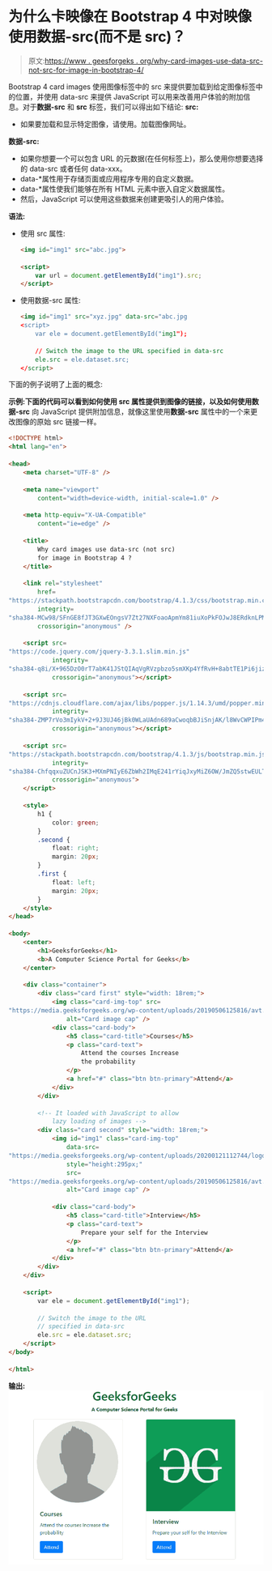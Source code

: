 # 为什么卡映像在 Bootstrap 4 中对映像使用数据-src(而不是 src)？

> 原文:[https://www . geesforgeks . org/why-card-images-use-data-src-not-src-for-image-in-bootstrap-4/](https://www.geeksforgeeks.org/why-card-images-use-data-src-not-src-for-image-in-bootstrap-4/)

Bootstrap 4 card images 使用图像标签中的 src 来提供要加载到给定图像标签中的位置，并使用 data-src 来提供 JavaScript 可以用来改善用户体验的附加信息。对于**数据-src** 和 **src** 标签，我们可以得出如下结论:
**src:**

*   如果要加载和显示特定图像，请使用。加载图像网址。

**数据-src:**

*   如果你想要一个可以包含 URL 的元数据(在任何标签上)，那么使用你想要选择的 data-src 或者任何 data-xxx。
*   data-*属性用于存储页面或应用程序专用的自定义数据。
*   data-*属性使我们能够在所有 HTML 元素中嵌入自定义数据属性。
*   然后，JavaScript 可以使用这些数据来创建更吸引人的用户体验。

**语法:**

*   使用 src 属性:

    ```html
    <img id="img1" src="abc.jpg">

    <script>
        var url = document.getElementById("img1").src;
    </script>
    ```

*   使用数据-src 属性:

    ```html
    <img id="img1" src="xyz.jpg" data-src="abc.jpg
    <script>
        var ele = document.getElementById("img1");

        // Switch the image to the URL specified in data-src
        ele.src = ele.dataset.src;
    </script>

    ```

下面的例子说明了上面的概念:

**示例:**下面的代码可以看到如何使用 **src** 属性提供到图像的链接，以及如何使用**数据-src** 向 JavaScript 提供附加信息，就像这里使用**数据-src** 属性中的一个来更改图像的原始 src 链接一样。

```html
<!DOCTYPE html>
<html lang="en">

<head>
    <meta charset="UTF-8" />

    <meta name="viewport"
        content="width=device-width, initial-scale=1.0" />

    <meta http-equiv="X-UA-Compatible"
        content="ie=edge" />

    <title>
        Why card images use data-src (not src)
        for image in Bootstrap 4 ?
    </title>

    <link rel="stylesheet"
        href=
"https://stackpath.bootstrapcdn.com/bootstrap/4.1.3/css/bootstrap.min.css"
        integrity=
"sha384-MCw98/SFnGE8fJT3GXwEOngsV7Zt27NXFoaoApmYm81iuXoPkFOJwJ8ERdknLPMO"
        crossorigin="anonymous" />

    <script src=
"https://code.jquery.com/jquery-3.3.1.slim.min.js"
            integrity=
"sha384-q8i/X+965DzO0rT7abK41JStQIAqVgRVzpbzo5smXKp4YfRvH+8abtTE1Pi6jizo"
            crossorigin="anonymous"></script>

    <script src=
"https://cdnjs.cloudflare.com/ajax/libs/popper.js/1.14.3/umd/popper.min.js"
            integrity=
"sha384-ZMP7rVo3mIykV+2+9J3UJ46jBk0WLaUAdn689aCwoqbBJiSnjAK/l8WvCWPIPm49"
            crossorigin="anonymous"></script>

    <script src=
"https://stackpath.bootstrapcdn.com/bootstrap/4.1.3/js/bootstrap.min.js"
            integrity=
"sha384-ChfqqxuZUCnJSK3+MXmPNIyE6ZbWh2IMqE241rYiqJxyMiZ6OW/JmZQ5stwEULTy"
            crossorigin="anonymous">
    </script>

    <style>
        h1 {
            color: green;
        }
        .second {
            float: right;
            margin: 20px;
        }
        .first {
            float: left;
            margin: 20px;
        }
    </style>
</head>

<body>
    <center>
        <h1>GeeksforGeeks</h1>
        <b>A Computer Science Portal for Geeks</b>
    </center>

    <div class="container">
        <div class="card first" style="width: 18rem;">
            <img class="card-img-top" src=
"https://media.geeksforgeeks.org/wp-content/uploads/20190506125816/avt.png"
                alt="Card image cap" />
            <div class="card-body">
                <h5 class="card-title">Courses</h5>
                <p class="card-text">
                    Attend the courses Increase
                    the probability
                </p>
                <a href="#" class="btn btn-primary">Attend</a>
            </div>
        </div>

        <!-- It loaded with JavaScript to allow
            lazy loading of images -->
        <div class="card second" style="width: 18rem;">
            <img id="img1" class="card-img-top"
                data-src=
"https://media.geeksforgeeks.org/wp-content/uploads/20200121112744/logo11.png"
                style="height:295px;"
                src=
"https://media.geeksforgeeks.org/wp-content/uploads/20190506125816/avt.png"
                alt="Card image cap" />

            <div class="card-body">
                <h5 class="card-title">Interview</h5>
                <p class="card-text">
                    Prepare your self for the Interview
                </p>
                <a href="#" class="btn btn-primary">Attend</a>
            </div>
        </div>
    </div>

    <script>
        var ele = document.getElementById("img1");

        // Switch the image to the URL
        // specified in data-src
        ele.src = ele.dataset.src;
    </script>
</body>

</html>
```

**输出:**
![](img/27d0b0f3cd6e797d7e06b591e9f0c74f.png)